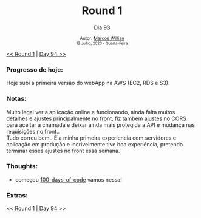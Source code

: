 <div align="center">
  <h1>Round 1</h1>
  <p>Dia 93</p>

  <sub>
    Autor: <a href="https://github.com/marcosmwx" target="_blank">Marcos Willian</a>
    <br>
    <small> 12 Julho, 2023 -  Quarta-Feira</small>
  </sub>
</div>

[<< Round 1](./README.MD) | [Day 94 >>](dia094.md)

### Progresso de hoje:

Hoje subi a primeira versão do webApp na AWS (EC2, RDS e S3).

### Notas:

Muito legal ver a aplicação online e funcionando, ainda falta muitos detalhes e ajustes principalmente no front, fiz também ajustes no CORS para aceitar a chamada e deixar ainda mais protegida a API e mudança nas requisições no front..
<br>
Tudo correu bem.. É a minha primeira experiencia com servidores e aplicação em produção e incrivelmente tive boa experiência, pretendo terminar esses ajustes no front essa semana.

### Thoughts:

- começou [100-days-of-code](https://github.com/marcosmwx/100DaysOfCode) vamos nessa!

### Extras:

[<< Round 1](./README.MD) | [Day 94 >>](dia094.md)
